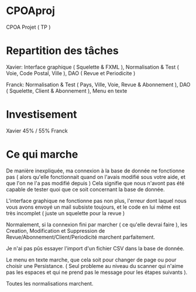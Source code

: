 # CPOAproj
CPOA Projet ( TP )

# Repartition des tâches

Xavier: Interface graphique ( Squelette & FXML ), Normalisation & Test ( Voie, Code Postal, Ville ), DAO ( Revue et Periodicite )

Franck: Normalisation & Test ( Pays, Ville, Voie, Revue & Abonnement ), DAO ( Squelette, Client & Abonnement ), Menu en texte

# Investisement

Xavier 45% / 55% Franck

# Ce qui marche

De manière inexpliquée, ma connexion à la base de donnée ne fonctionne pas ( alors qu'elle fonctionnait quand on l'avais modifié sous votre aide, et que l'on ne l'a pas modifié depuis )
Cela signifie que nous n'avont pas été capable de tester quoi que ce soit concernant la base de donnée.

L'interface graphique ne fonctionne pas non plus, l'erreur dont laquel nous vous avons envoyé un mail subsiste toujours, et le code en lui même est très incomplet ( juste un squelette pour la revue )

Normalement, si la connexion fini par marcher ( ce qu'elle devrai faire ), les Creation, Modification et Suppression de Revue/Abonnement/Client/Periodicité marchent parfaitement.

Je n'ai pas pûs essayer l'import d'un fichier CSV dans la base de donnée.

Le menu en texte marche, que cela soit pour changer de page ou pour choisir une Persistance.
( Seul probleme au niveau du scanner qui n'aime pas les espaces et qui ne prend pas le message pour les étapes suivants ).

Toutes les normalisations marchent. 
